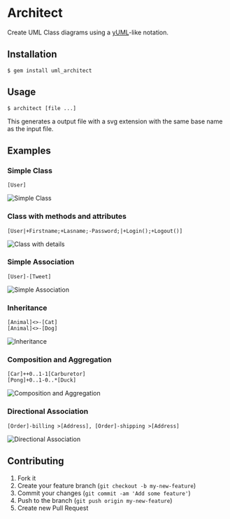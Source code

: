 # Architect

Create UML Class diagrams using a [yUML](http://yuml.me/diagram/scruffy/class/samples)-like notation.


## Installation

    $ gem install uml_architect

## Usage

    $ architect [file ...]
    
This generates a output file with a svg extension with the same base name as the
input file.

## Examples

### Simple Class
    [User]
![Simple Class](http://whistler.github.io/architect/examples/simple_class.svg)
    
### Class with methods and attributes
    [User|+Firstname;+Lasname;-Password;|+Login();+Logout()]
![Class with details](http://whistler.github.io/architect/examples/class_with_details.svg)
    
### Simple Association
    [User]-[Tweet]
![Simple Association](http://whistler.github.io/architect/examples/simple_association.svg)

### Inheritance
    [Animal]<>-[Cat]
    [Animal]<>-[Dog]
![Inheritance](http://whistler.github.io/architect/examples/inheritance.svg)
    
### Composition and Aggregation
    [Car]++0..1-1[Carburetor]
    [Pong]+0..1-0..*[Duck]
![Composition and Aggregation](http://whistler.github.io/architect/examples/composition_and_aggregation.svg)
    
### Directional Association
    [Order]-billing >[Address], [Order]-shipping >[Address]
![Directional Association](http://whistler.github.io/architect/examples/directional_association.svg)
    
## Contributing

1. Fork it
2. Create your feature branch (`git checkout -b my-new-feature`)
3. Commit your changes (`git commit -am 'Add some feature'`)
4. Push to the branch (`git push origin my-new-feature`)
5. Create new Pull Request
